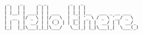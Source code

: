 <pre>
 _    _      _ _         _   _
| |  | |    | | |       | | | |
| |__| | ___| | | ___   | |_| |__   ___ _ __ ___
|  __  |/ _ \ | |/ _ \  | __| '_ \ / _ \ '__/ _ \
| |  | |  __/ | | (_) | | |_| | | |  __/ | |  __/_
|_|  |_|\___|_|_|\___/   \__|_| |_|\___|_|  \___(_)

</pre>
